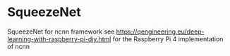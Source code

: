 # SqueezeNet
SqueezeNet for ncnn framework 
see https://qengineering.eu/deep-learning-with-raspberry-pi-diy.html for the Raspberry Pi 4 implementation of ncnn
